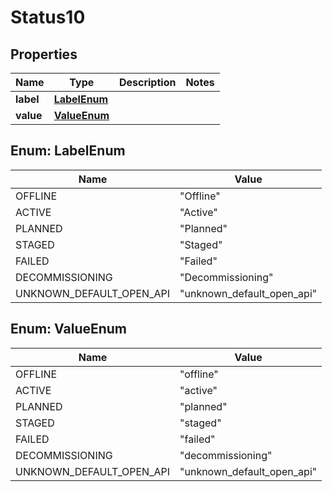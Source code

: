 

# Status10


## Properties

| Name | Type | Description | Notes |
|------------ | ------------- | ------------- | -------------|
|**label** | [**LabelEnum**](#LabelEnum) |  |  |
|**value** | [**ValueEnum**](#ValueEnum) |  |  |



## Enum: LabelEnum

| Name | Value |
|---- | -----|
| OFFLINE | &quot;Offline&quot; |
| ACTIVE | &quot;Active&quot; |
| PLANNED | &quot;Planned&quot; |
| STAGED | &quot;Staged&quot; |
| FAILED | &quot;Failed&quot; |
| DECOMMISSIONING | &quot;Decommissioning&quot; |
| UNKNOWN_DEFAULT_OPEN_API | &quot;unknown_default_open_api&quot; |



## Enum: ValueEnum

| Name | Value |
|---- | -----|
| OFFLINE | &quot;offline&quot; |
| ACTIVE | &quot;active&quot; |
| PLANNED | &quot;planned&quot; |
| STAGED | &quot;staged&quot; |
| FAILED | &quot;failed&quot; |
| DECOMMISSIONING | &quot;decommissioning&quot; |
| UNKNOWN_DEFAULT_OPEN_API | &quot;unknown_default_open_api&quot; |




